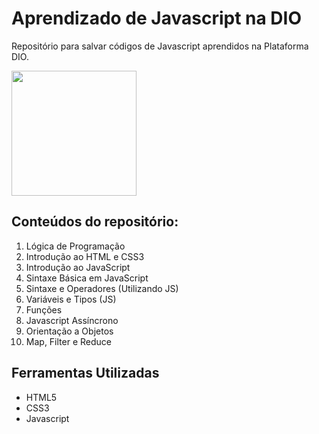 # Aprendizado de Javascript na DIO
Repositório para salvar códigos de Javascript aprendidos na Plataforma DIO. 

<img width="200" src="javascript.gif">

## Conteúdos do repositório:

1. Lógica de Programação
2. Introdução ao HTML e CSS3
3. Introdução ao JavaScript
4. Sintaxe Básica em JavaScript
5. Sintaxe e Operadores (Utilizando JS)
6. Variáveis e Tipos (JS)
7. Funções
8. Javascript Assíncrono
9. Orientação a Objetos
10. Map, Filter e Reduce

## Ferramentas Utilizadas

- HTML5
- CSS3
- Javascript
